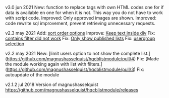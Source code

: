 v3.0 jun 2021
New: function to replace tags with own HTML codes one for if data is available en one for when it is not. This way you do not have to work with script code.
Improved: Only approved images are shown.
Improved: code rewrite sql improvement, prevent retrieving unnecessary requests.

v2.3 may 2021
Add: [sort order options](https://github.com/magnushasselquist/hqcblistmodule/pull/16)
Improve: [Keep text inside div](https://github.com/magnushasselquist/hqcblistmodule/pull/13)
Fix: [contains filter did not work](https://github.com/magnushasselquist/hqcblistmodule/pull/15)
Fix: [Only show published lists](https://github.com/magnushasselquist/hqcblistmodule/pull/14)
Fix: [usergroup selection](https://github.com/magnushasselquist/hqcblistmodule/pull/17)

v2.2 may 2021
New: [limit users option to not show the complete list.] (https://github.com/magnushasselquist/hqcblistmodule/pull/4)
Fix: [Made the module working again with list with filters.] (https://github.com/magnushasselquist/hqcblistmodule/pull/3)
Fix: autoupdate of the module

v2.1.2 jul 2018
Version of magnushasselquist https://github.com/magnushasselquist/hqcblistmodule/releases
